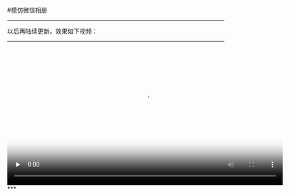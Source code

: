 #模仿微信相册
****
以后再陆续更新，效果如下视频：

***
<video id="video" controls="" preload="none" poster="coverImage.png" width = "640"> 
	<source src = "sources/screenVideo.mov" width = "640">
</video>
***